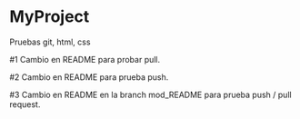 # MyProject
Pruebas git, html, css

#1 Cambio en README para probar pull.

#2 Cambio en README para prueba push.

#3 Cambio en README en la branch mod_README para prueba push / pull request.